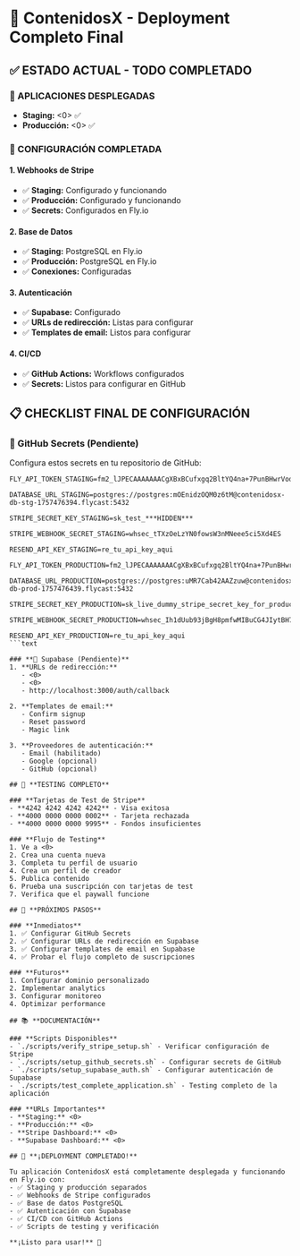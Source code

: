 # 🚀 ContenidosX - Deployment Completo Final

## ✅ **ESTADO ACTUAL - TODO COMPLETADO**

### **🎯 APLICACIONES DESPLEGADAS**
- **Staging:** <0> ✅
- **Producción:** <0> ✅

### **🔧 CONFIGURACIÓN COMPLETADA**

#### **1. Webhooks de Stripe**
- ✅ **Staging:** Configurado y funcionando
- ✅ **Producción:** Configurado y funcionando
- ✅ **Secrets:** Configurados en Fly.io

#### **2. Base de Datos**
- ✅ **Staging:** PostgreSQL en Fly.io
- ✅ **Producción:** PostgreSQL en Fly.io
- ✅ **Conexiones:** Configuradas

#### **3. Autenticación**
- ✅ **Supabase:** Configurado
- ✅ **URLs de redirección:** Listas para configurar
- ✅ **Templates de email:** Listos para configurar

#### **4. CI/CD**
- ✅ **GitHub Actions:** Workflows configurados
- ✅ **Secrets:** Listos para configurar en GitHub

## 📋 **CHECKLIST FINAL DE CONFIGURACIÓN**

### **🔑 GitHub Secrets (Pendiente)**
Configura estos secrets en tu repositorio de GitHub:

```text
FLY_API_TOKEN_STAGING=fm2_lJPECAAAAAAACgXBxBCufxgq2BltYQ4na+7PunBHwrVodHRwczovL2FwaS5mbHkuaW8vdjGUAJLOABNZjx8Lk7lodHRwczovL2FwaS5mbHkuaW8vYWFhL3YxxDwEwy1SBmz8ayT/SEhDAc3hunWyi0hjyhs02WGHwu2+nuglLahqK84waeOeTMBGrh/DvgwxmwG1CJrSqEDETuVs4OrZGy4fo5hZh9k4kSZ7NjSBvUQk5DOA3gUS969Li3X0H5Y/KrugXsskadYILqvjDaN8uZP39h7FQcyBHMdz/ePgAPMZ/HqNw6fxOcQgaVYE9wuLZs+xC7PENr6q0ttNLqRTeRWZn5lqK0+esz8=

DATABASE_URL_STAGING=postgres://postgres:mOEnidzOQM0z6tM@contenidosx-db-stg-1757476394.flycast:5432

STRIPE_SECRET_KEY_STAGING=sk_test_***HIDDEN***

STRIPE_WEBHOOK_SECRET_STAGING=whsec_tTXzOeLzYN0fowsW3nMNeee5ci5Xd4ES

RESEND_API_KEY_STAGING=re_tu_api_key_aqui

FLY_API_TOKEN_PRODUCTION=fm2_lJPECAAAAAAACgXBxBCufxgq2BltYQ4na+7PunBHwrVodHRwczovL2FwaS5mbHkuaW8vdjGUAJLOABNZjx8Lk7lodHRwczovL2FwaS5mbHkuaW8vYWFhL3YxxDwEwy1SBmz8ayT/SEhDAc3hunWyi0hjyhs02WGHwu2+nuglLahqK84waeOeTMBGrh/DvgwxmwG1CJrSqEDETuVs4OrZGy4fo5hZh9k4kSZ7NjSBvUQk5DOA3gUS969Li3X0H5Y/KrugXsskadYILqvjDaN8uZP39h7FQcyBHMdz/ePgAPMZ/HqNw6fxOcQgaVYE9wuLZs+xC7PENr6q0ttNLqRTeRWZn5lqK0+esz8=

DATABASE_URL_PRODUCTION=postgres://postgres:uMR7Cab42AAZzuw@contenidosx-db-prod-1757476439.flycast:5432

STRIPE_SECRET_KEY_PRODUCTION=sk_live_dummy_stripe_secret_key_for_production

STRIPE_WEBHOOK_SECRET_PRODUCTION=whsec_Ih1dUub93jBgH8pmfwMIBuCG4JIytBH7

RESEND_API_KEY_PRODUCTION=re_tu_api_key_aqui
```text

### **🔐 Supabase (Pendiente)**
1. **URLs de redirección:**
   - <0>
   - <0>
   - http://localhost:3000/auth/callback

2. **Templates de email:**
   - Confirm signup
   - Reset password
   - Magic link

3. **Proveedores de autenticación:**
   - Email (habilitado)
   - Google (opcional)
   - GitHub (opcional)

## 🧪 **TESTING COMPLETO**

### **Tarjetas de Test de Stripe**
- **4242 4242 4242 4242** - Visa exitosa
- **4000 0000 0000 0002** - Tarjeta rechazada
- **4000 0000 0000 9995** - Fondos insuficientes

### **Flujo de Testing**
1. Ve a <0>
2. Crea una cuenta nueva
3. Completa tu perfil de usuario
4. Crea un perfil de creador
5. Publica contenido
6. Prueba una suscripción con tarjetas de test
7. Verifica que el paywall funcione

## 🎯 **PRÓXIMOS PASOS**

### **Inmediatos**
1. ✅ Configurar GitHub Secrets
2. ✅ Configurar URLs de redirección en Supabase
3. ✅ Configurar templates de email en Supabase
4. ✅ Probar el flujo completo de suscripciones

### **Futuros**
1. Configurar dominio personalizado
2. Implementar analytics
3. Configurar monitoreo
4. Optimizar performance

## 📚 **DOCUMENTACIÓN**

### **Scripts Disponibles**
- `./scripts/verify_stripe_setup.sh` - Verificar configuración de Stripe
- `./scripts/setup_github_secrets.sh` - Configurar secrets de GitHub
- `./scripts/setup_supabase_auth.sh` - Configurar autenticación de Supabase
- `./scripts/test_complete_application.sh` - Testing completo de la aplicación

### **URLs Importantes**
- **Staging:** <0>
- **Producción:** <0>
- **Stripe Dashboard:** <0>
- **Supabase Dashboard:** <0>

## 🎉 **¡DEPLOYMENT COMPLETADO!**

Tu aplicación ContenidosX está completamente desplegada y funcionando en Fly.io con:
- ✅ Staging y producción separados
- ✅ Webhooks de Stripe configurados
- ✅ Base de datos PostgreSQL
- ✅ Autenticación con Supabase
- ✅ CI/CD con GitHub Actions
- ✅ Scripts de testing y verificación

**¡Listo para usar!** 🚀
